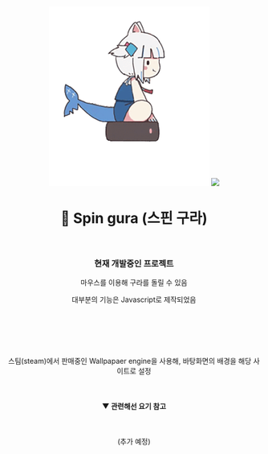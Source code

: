 <div align="center">

</br></br>
  
<img src = "imgs/gura_none_bg.gif" width = "320px"> <img src = "imgs/gura_none_bg2.gif" width = "320px">

# 🦈 Spin gura (스핀 구라)

</br>

### 현재 개발중인 프로젝트

마우스를 이용해 구라를 돌릴 수 있음

대부분의 기능은 Javascript로 제작되었음

</br>

#

</br>

스팀(steam)에서 판매중인 Wallpapaer engine을 사용해, 바탕화면의 배경을 해당 사이트로 설정 

</br>

#### ▼ 관련해선 요기 참고

</br>

(추가 예정)

</br>

</div>




